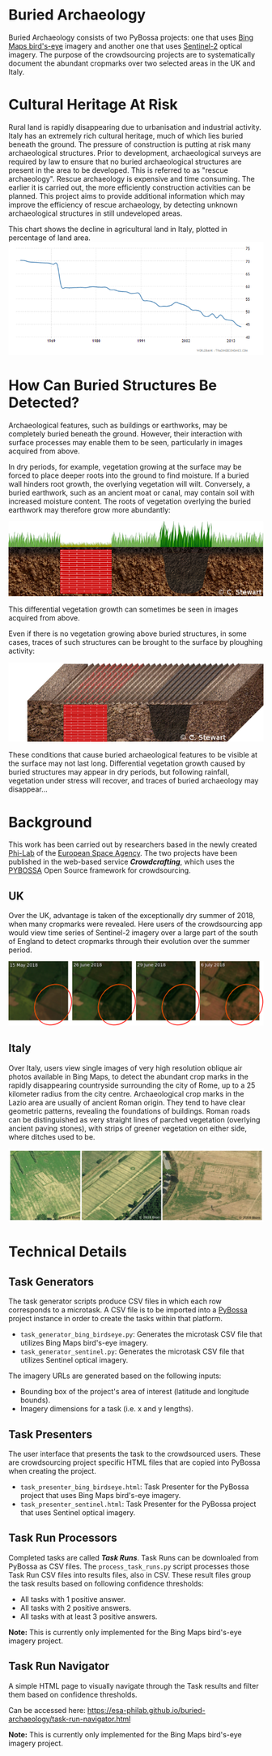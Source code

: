 # Buried Archaeology
Buried Archaeology consists of two PyBossa projects: one that uses [Bing Maps bird's-eye](https://www.bing.com/api/maps/sdkrelease/mapcontrol/isdk/birdseyev2) imagery and another one that uses [Sentinel-2](https://sentinel.esa.int/web/sentinel/missions/sentinel-2) optical imagery. The purpose of the crowdsourcing projects are to systematically document the abundant cropmarks over two selected areas in the UK and Italy.

# Cultural Heritage At Risk
Rural land is rapidly disappearing due to urbanisation and industrial activity. Italy has an extremely rich cultural heritage, much of which lies buried beneath the ground. The pressure of construction is putting at risk many archaeological structures. Prior to development, archaeological surveys are required by law to ensure that no buried archaeological structures are present in the area to be developed. This is referred to as "rescue archaeology". Rescue archaeology is expensive and time consuming. The earlier it is carried out, the more efficiently construction activities can be planned. This project aims to provide additional information which may improve the efficiency of rescue archaeology, by detecting unknown archaeological structures in still undeveloped areas.

This chart shows the decline in agricultural land in Italy, plotted in percentage of land area.
![Decline in agricultural land in Italy](https://raw.githubusercontent.com/chrisstewartesa/ArchaeologyRome/master/italy-agricultural-land-percent-of-land-area-wb-data.png)

# How Can Buried Structures Be Detected?
Archaeological features, such as buildings or earthworks, may be completely buried beneath the ground. However, their interaction with surface processes may enable them to be seen, particularly in images acquired from above.

In dry periods, for example, vegetation growing at the surface may be forced to place deeper roots into the ground to find moisture. If a buried wall hinders root growth, the overlying vegetation will wilt. Conversely, a buried earthwork, such as an ancient moat or canal, may contain soil with increased moisture content. The roots of vegetation overlying the buried earthwork may therefore grow more abundantly:

![Residues](https://raw.githubusercontent.com/ESA-PhiLab/buried-archaeology/master/img/residues-chris-stewart-01.png)

This differential vegetation growth can sometimes be seen in images acquired from above.

Even if there is no vegetation growing above buried structures, in some cases, traces of such structures can be brought to the surface by ploughing activity:

![Residues](https://raw.githubusercontent.com/ESA-PhiLab/buried-archaeology/master/img/residues-chris-stewart-02.png)

These conditions that cause buried archaeological features to be visible at the surface may not last long. Differential vegetation growth caused by buried structures may appear in dry periods, but following rainfall, vegetation under stress will recover, and traces of buried archaeology may disappear...

# Background
This work has been carried out by researchers based in the newly created [Phi-Lab](http://blogs.esa.int/philab/) of the [European Space Agency](https://www.esa.int/ESA). The two projects have been published in the web-based service ***Crowdcrafting***, which uses the [PYBOSSA](https://pybossa.com/) Open Source framework for crowdsourcing.

## UK
Over the UK, advantage is taken of the exceptionally dry summer of 2018, when many cropmarks were revealed. Here users of the crowdsourcing app would view time series of Sentinel-2 imagery over a large part of the south of England to detect cropmarks through their evolution over the summer period.

![Buried Archaeology - UK Example](https://raw.githubusercontent.com/ESA-PhiLab/buried-archaeology/master/img/sentinel-2-time-series.png)

## Italy
Over Italy, users view single images of very high resolution oblique air photos available in Bing Maps, to detect the abundant crop marks in the rapidly disappearing countryside surrounding the city of Rome, up to a 25 kilometer radius from the city centre. Archaeological crop marks in the Lazio area are usually of ancient Roman origin. They tend to have clear geometric patterns, revealing the foundations of buildings. Roman roads can be distinguished as very straight lines of parched vegetation (overlying ancient paving stones), with strips of greener vegetation on either side, where ditches used to be.

![Buried Archaeology - Lazio Example](https://raw.githubusercontent.com/ESA-PhiLab/buried-archaeology/master/img/buried-archaeology-all-lazio-examples.png)

# Technical Details
## Task Generators
The task generator scripts produce CSV files in which each row corresponds to a microtask. A CSV file is to be imported into a [PyBossa](https://pybossa.com/) project instance in order to create the tasks within that platform.

- `task_generator_bing_birdseye.py`: Generates the microtask CSV file that utilizes Bing Maps bird's-eye imagery. 
- `task_generator_sentinel.py`: Generates the microtask CSV file that utilizes Sentinel optical imagery.

The imagery URLs are generated based on the following inputs:
- Bounding box of the project's area of interest (latitude and longitude bounds).
- Imagery dimensions for a task (i.e. x and y lengths).

## Task Presenters
The user interface that presents the task to the crowdsourced users. These are crowdsourcing project specific HTML files that are copied into PyBossa when creating the project.

- `task_presenter_bing_birdseye.html`: Task Presenter for the PyBossa project that uses Bing Maps bird's-eye imagery. 
- `task_presenter_sentinel.html`: Task Presenter for the PyBossa project that uses Sentinel optical imagery. 

## Task Run Processors
Completed tasks are called ***Task Runs***. Task Runs can be downloaled from PyBossa as CSV files. The `process_task_runs.py` script processes those Task Run CSV files into results files, also in CSV. These result files group the task results based on following confidence thresholds:
- All tasks with 1 positive answer.
- All tasks with 2 positive answers.
- All tasks with at least 3 positive answers.

**Note:** This is currently only implemented for the Bing Maps bird's-eye imagery project.

## Task Run Navigator
A simple HTML page to visually navigate through the Task results and filter them based on confidence thresholds.

Can be accessed here:
https://esa-philab.github.io/buried-archaeology/task-run-navigator.html

**Note:** This is currently only implemented for the Bing Maps bird's-eye imagery project.
